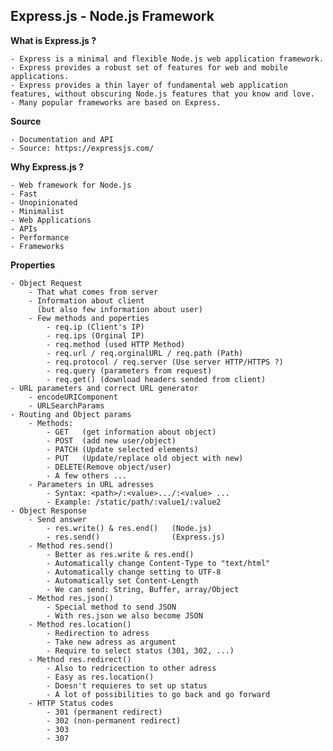 <h2>Express.js - Node.js Framework</h2>

**What is Express.js ?**

	- Express is a minimal and flexible Node.js web application framework.
	- Express provides a robust set of features for web and mobile applications.
	- Express provides a thin layer of fundamental web application features, without obscuring Node.js features that you know and love.
	- Many popular frameworks are based on Express.
	
**Source**
	
	- Documentation and API
	- Source: https://expressjs.com/

**Why Express.js ?**

	- Web framework for Node.js
	- Fast
	- Unopinionated
	- Minimalist
	- Web Applications
	- APIs
	- Performance
	- Frameworks
	
**Properties**
	
	- Object Request
		- That what comes from server
		- Information about client 
		  (but also few information about user) 
		- Few methods and poperties
			- req.ip (Client's IP)
			- req.ips (Orginal IP)
			- req.method (used HTTP Method)
			- req.url / req.orginalURL / req.path (Path)
			- req.protocol / req.server (Use server HTTP/HTTPS ?)
			- req.query (parameters from request)
			- req.get() (download headers sended from client)
	- URL parameters and correct URL generator
		- encodeURIComponent
		- URLSearchParams
	- Routing and Object params
		- Methods:
			- GET	(get information about object)
			- POST	(add new user/object)
			- PATCH	(Update selected elements)
			- PUT	(Update/replace old object with new)
			- DELETE(Remove object/user)
			- A few others ...
		- Parameters in URL adresses
			- Syntax: <path>/:<value>.../:<value> ...
			- Example: /static/path/:value1/:value2
	- Object Response
		- Send answer
			- res.write() & res.end() 	(Node.js)
			- res.send()				(Express.js)
		- Method res.send()
			- Better as res.write & res.end()
			- Automatically change Content-Type to "text/html"
			- Automatically change setting to UTF-8
			- Automatically set Content-Length
			- We can send: String, Buffer, array/Object
		- Method res.json()
			- Special method to send JSON
			- With res.json we also become JSON
		- Method res.location()
			- Redirection to adress
			- Take new adress as argument
			- Require to select status (301, 302, ...)
		- Method res.redirect()
			- Also to redricection to other adress
			- Easy as res.location()
			- Doesn't requieres to set up status
			- A lot of possibilities to go back and go forward
		- HTTP Status codes
			- 301 (permanent redirect)
			- 302 (non-permanent redirect)
			- 303 
			- 307 
		
			
	
	

